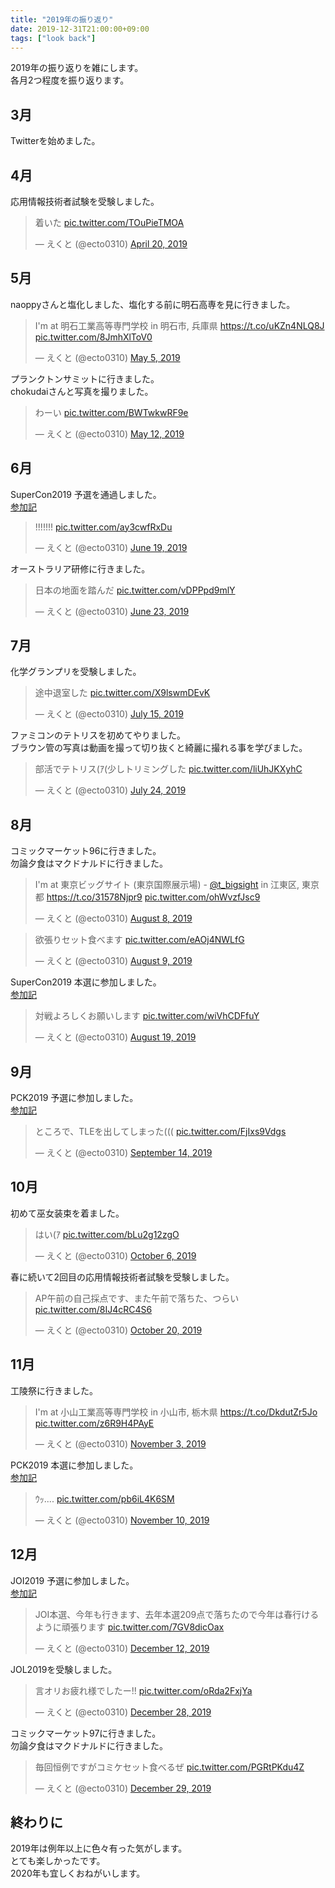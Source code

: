 ```yaml
---
title: "2019年の振り返り"
date: 2019-12-31T21:00:00+09:00
tags: ["look back"]
---
```


2019年の振り返りを雑にします。  
各月2つ程度を振り返ります。  

## 3月

Twitterを始めました。

## 4月

応用情報技術者試験を受験しました。
<blockquote class="twitter-tweet" data-theme="dark" data-cards="hidden"><p lang="ja" dir="ltr">着いた <a href="https://t.co/TOuPieTMOA">pic.twitter.com/TOuPieTMOA</a></p>&mdash; えくと (@ecto0310) <a href="https://twitter.com/ecto0310/status/1119742440401850368?ref_src=twsrc%5Etfw">April 20, 2019</a></blockquote>

## 5月

naoppyさんと塩化しました、塩化する前に明石高専を見に行きました。
<blockquote class="twitter-tweet" data-theme="dark" data-cards="hidden"><p lang="ja" dir="ltr">I&#39;m at 明石工業高等専門学校 in 明石市, 兵庫県 <a href="https://t.co/uKZn4NLQ8J">https://t.co/uKZn4NLQ8J</a> <a href="https://t.co/8JmhXlToV0">pic.twitter.com/8JmhXlToV0</a></p>&mdash; えくと (@ecto0310) <a href="https://twitter.com/ecto0310/status/1124826761408262144?ref_src=twsrc%5Etfw">May 5, 2019</a></blockquote>

プランクトンサミットに行きました。  
chokudaiさんと写真を撮りました。  
<blockquote class="twitter-tweet" data-theme="dark" data-cards="hidden"><p lang="ja" dir="ltr">わーい <a href="https://t.co/BWTwkwRF9e">pic.twitter.com/BWTwkwRF9e</a></p>&mdash; えくと (@ecto0310) <a href="https://twitter.com/ecto0310/status/1127543876716130304?ref_src=twsrc%5Etfw">May 12, 2019</a></blockquote>

## 6月

SuperCon2019 予選を通過しました。  
[参加記](../supercon2019_qual)
<blockquote class="twitter-tweet" data-theme="dark" data-cards="hidden"><p lang="und" dir="ltr">!!!!!!! <a href="https://t.co/ay3cwfRxDu">pic.twitter.com/ay3cwfRxDu</a></p>&mdash; えくと (@ecto0310) <a href="https://twitter.com/ecto0310/status/1141317177238147072?ref_src=twsrc%5Etfw">June 19, 2019</a></blockquote>

オーストラリア研修に行きました。  
<blockquote class="twitter-tweet" data-theme="dark" data-cards="hidden"><p lang="ja" dir="ltr">日本の地面を踏んだ <a href="https://t.co/vDPPpd9mlY">pic.twitter.com/vDPPpd9mlY</a></p>&mdash; えくと (@ecto0310) <a href="https://twitter.com/ecto0310/status/1142720800950063104?ref_src=twsrc%5Etfw">June 23, 2019</a></blockquote>

## 7月

化学グランプリを受験しました。  
<blockquote class="twitter-tweet" data-theme="dark" data-cards="hidden"><p lang="ja" dir="ltr">途中退室した <a href="https://t.co/X9lswmDEvK">pic.twitter.com/X9lswmDEvK</a></p>&mdash; えくと (@ecto0310) <a href="https://twitter.com/ecto0310/status/1150650176010215425?ref_src=twsrc%5Etfw">July 15, 2019</a></blockquote>

ファミコンのテトリスを初めてやりました。  
ブラウン管の写真は動画を撮って切り抜くと綺麗に撮れる事を学びました。  
<blockquote class="twitter-tweet" data-theme="dark" data-cards="hidden"><p lang="ja" dir="ltr">部活でテトリス(ｱ(少しトリミングした <a href="https://t.co/liUhJKXyhC">pic.twitter.com/liUhJKXyhC</a></p>&mdash; えくと (@ecto0310) <a href="https://twitter.com/ecto0310/status/1153924301256400897?ref_src=twsrc%5Etfw">July 24, 2019</a></blockquote>

## 8月

コミックマーケット96に行きました。  
勿論夕食はマクドナルドに行きました。  
<blockquote class="twitter-tweet" data-theme="dark" data-cards="hidden"><p lang="ja" dir="ltr">I&#39;m at 東京ビッグサイト (東京国際展示場) - <a href="https://twitter.com/T_Bigsight?ref_src=twsrc%5Etfw">@t_bigsight</a> in 江東区, 東京都 <a href="https://t.co/31578Njpr9">https://t.co/31578Njpr9</a> <a href="https://t.co/ohWvzfJsc9">pic.twitter.com/ohWvzfJsc9</a></p>&mdash; えくと (@ecto0310) <a href="https://twitter.com/ecto0310/status/1159554308074962944?ref_src=twsrc%5Etfw">August 8, 2019</a></blockquote> <script async src="https://platform.twitter.com/widgets.js" charset="utf-8"></script>
<blockquote class="twitter-tweet" data-theme="dark" data-cards="hidden"><p lang="ja" dir="ltr">欲張りセット食べます <a href="https://t.co/eAOj4NWLfG">pic.twitter.com/eAOj4NWLfG</a></p>&mdash; えくと (@ecto0310) <a href="https://twitter.com/ecto0310/status/1159711493400621056?ref_src=twsrc%5Etfw">August 9, 2019</a></blockquote>

SuperCon2019 本選に参加しました。  
[参加記](../supercon2019_final)
<blockquote class="twitter-tweet" data-theme="dark" data-cards="hidden"><p lang="ja" dir="ltr">対戦よろしくお願いします <a href="https://t.co/wiVhCDFfuY">pic.twitter.com/wiVhCDFfuY</a></p>&mdash; えくと (@ecto0310) <a href="https://twitter.com/ecto0310/status/1163255345617100802?ref_src=twsrc%5Etfw">August 19, 2019</a></blockquote>

## 9月

PCK2019 予選に参加しました。  
[参加記](../pck2019_qual)
<blockquote class="twitter-tweet" data-theme="dark" data-cards="hidden"><p lang="ja" dir="ltr">ところで、TLEを出してしまった((( <a href="https://t.co/FjIxs9Vdgs">pic.twitter.com/FjIxs9Vdgs</a></p>&mdash; えくと (@ecto0310) <a href="https://twitter.com/ecto0310/status/1172779395099979778?ref_src=twsrc%5Etfw">September 14, 2019</a></blockquote>

## 10月

初めて巫女装束を着ました。  
<blockquote class="twitter-tweet" data-theme="dark" data-cards="hidden"><p lang="ja" dir="ltr">はい(ｱ <a href="https://t.co/bLu2g12zgO">pic.twitter.com/bLu2g12zgO</a></p>&mdash; えくと (@ecto0310) <a href="https://twitter.com/ecto0310/status/1180692861286633472?ref_src=twsrc%5Etfw">October 6, 2019</a></blockquote>

春に続いて2回目の応用情報技術者試験を受験しました。  
<blockquote class="twitter-tweet" data-theme="dark" data-cards="hidden"><p lang="ja" dir="ltr">AP午前の自己採点です、また午前で落ちた、つらい <a href="https://t.co/8IJ4cRC4S6">pic.twitter.com/8IJ4cRC4S6</a></p>&mdash; えくと (@ecto0310) <a href="https://twitter.com/ecto0310/status/1185880358576783366?ref_src=twsrc%5Etfw">October 20, 2019</a></blockquote>

## 11月

工陵祭に行きました。  
<blockquote class="twitter-tweet" data-theme="dark" data-cards="hidden"><p lang="ja" dir="ltr">I&#39;m at 小山工業高等専門学校 in 小山市, 栃木県 <a href="https://t.co/DkdutZr5Jo">https://t.co/DkdutZr5Jo</a> <a href="https://t.co/z6R9H4PAyE">pic.twitter.com/z6R9H4PAyE</a></p>&mdash; えくと (@ecto0310) <a href="https://twitter.com/ecto0310/status/1190784423945371648?ref_src=twsrc%5Etfw">November 3, 2019</a></blockquote>

PCK2019 本選に参加しました。  
[参加記](../pck2019_final_1)
<blockquote class="twitter-tweet" data-theme="dark" data-cards="hidden"><p lang="ja" dir="ltr">ｳｯ.... <a href="https://t.co/pb6iL4K6SM">pic.twitter.com/pb6iL4K6SM</a></p>&mdash; えくと (@ecto0310) <a href="https://twitter.com/ecto0310/status/1193396007767175168?ref_src=twsrc%5Etfw">November 10, 2019</a></blockquote>

## 12月

JOI2019 予選に参加しました。  
[参加記](../joi2019_qual)
<blockquote class="twitter-tweet" data-theme="dark" data-cards="hidden"><p lang="ja" dir="ltr">JOI本選、今年も行きます、去年本選209点で落ちたので今年は春行けるように頑張ります <a href="https://t.co/7GV8dicOax">pic.twitter.com/7GV8dicOax</a></p>&mdash; えくと (@ecto0310) <a href="https://twitter.com/ecto0310/status/1205023275140538368?ref_src=twsrc%5Etfw">December 12, 2019</a></blockquote>

JOL2019を受験しました。  
<blockquote class="twitter-tweet" data-theme="dark" data-cards="hidden"><p lang="ja" dir="ltr">言オリお疲れ様でしたー!! <a href="https://t.co/oRda2FxjYa">pic.twitter.com/oRda2FxjYa</a></p>&mdash; えくと (@ecto0310) <a href="https://twitter.com/ecto0310/status/1210805137486176257?ref_src=twsrc%5Etfw">December 28, 2019</a></blockquote>

コミックマーケット97に行きました。  
勿論夕食はマクドナルドに行きました。  
<blockquote class="twitter-tweet" data-theme="dark" data-cards="hidden"><p lang="ja" dir="ltr">毎回恒例ですがコミケセット食べるぜ <a href="https://t.co/PGRtPKdu4Z">pic.twitter.com/PGRtPKdu4Z</a></p>&mdash; えくと (@ecto0310) <a href="https://twitter.com/ecto0310/status/1211177691774214147?ref_src=twsrc%5Etfw">December 29, 2019</a></blockquote> <script async src="https://platform.twitter.com/widgets.js" charset="utf-8"></script>

## 終わりに

2019年は例年以上に色々有った気がします。  
とても楽しかったです。  
2020年も宜しくおねがいします。  
